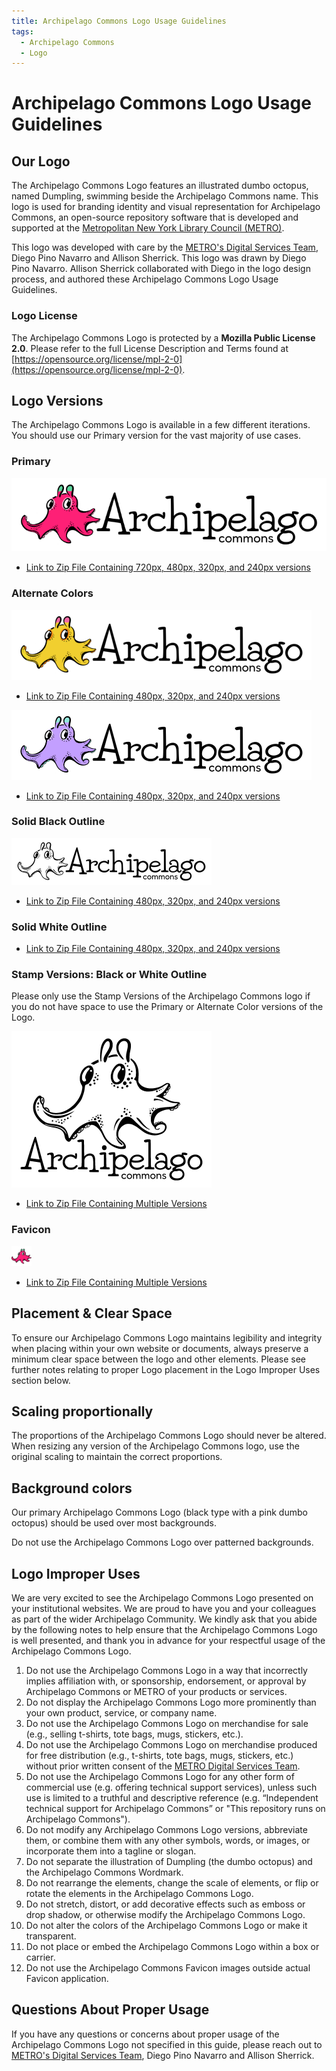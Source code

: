 ```yaml
---
title: Archipelago Commons Logo Usage Guidelines
tags:
  - Archipelago Commons
  - Logo
---
```


# Archipelago Commons Logo Usage Guidelines

## Our Logo

The Archipelago Commons Logo features an illustrated dumbo octopus, named Dumpling, swimming beside the Archipelago Commons name. This logo is used for branding identity and visual representation for Archipelago Commons, an open-source repository software that is developed and supported at the [Metropolitan New York Library Council (METRO)](https://metro.org). 

This logo was developed with care by the [METRO's Digital Services Team](https://metro.org/digital-services), Diego Pino Navarro and Allison Sherrick. This logo was drawn by Diego Pino Navarro. Allison Sherrick collaborated with Diego in the logo design process, and authored these Archipelago Commons Logo Usage Guidelines.

### Logo License

The Archipelago Commons Logo is protected by a **Mozilla Public License 2.0**. Please refer to the full License Description and Terms found at [https://opensource.org/license/mpl-2-0](https://opensource.org/license/mpl-2-0).

## Logo Versions

The Archipelago Commons Logo is available in a few different iterations. You should use our Primary version for the vast majority of use cases.

### Primary

![Primary Archipelago Commons Dumpling Logo](images/ArchipelagoCommonsLogoPrimary/ArchipelagoCommonsLogoDumpling_Final_2024_Web_720px_Pink_Official_Color.png)

* [Link to Zip File Containing 720px, 480px, 320px, and 240px versions](images/ArchipelagoCommonsLogoPrimary.zip)

### Alternate Colors

![Alternate Yellow Archipelago Commons Dumpling Logo](images/ArchipelagoCommonsLogoAlternateYellow/ArchipelagoCommonsLogoDumpling_Final_2024_Web_480px_Yellow.png)

* [Link to Zip File Containing 480px, 320px, and 240px versions](images/ArchipelagoCommonsLogoAlternateYellow.zip)

![Alternate Purple Archipelago Commons Dumpling Logo](images/ArchipelagoCommonsLogoAlternatePurple/ArchipelagoCommonsLogoDumpling_Final_2024_Web_480px_Purple.png)

* [Link to Zip File Containing 480px, 320px, and 240px versions](images/ArchipelagoCommonsLogoAlternatePurple.zip)

### Solid Black Outline

![Solid Black Outline Archipelago Commons Dumpling Logo](images/ArchipelagoCommonsLogoSolidBlackOutline/ArchipelagoCommonsLogoDumpling_Final_2024_Web_320px_Outline_Black.png)

* [Link to Zip File Containing 480px, 320px, and 240px versions](images/ArchipelagoCommonsLogoSolidBlackOutline.zip)

### Solid White Outline

* [Link to Zip File Containing 480px, 320px, and 240px versions](images/ArchipelagoCommonsLogoSolidWhiteOutline.zip)

### Stamp Versions: Black or White Outline

Please only use the Stamp Versions of the Archipelago Commons logo if you do not have space to use the Primary or Alternate Color versions of the Logo.

![Archipelago Commons Logo Stamp Versions](images/ArchipelagoCommonsLogoStamp/ArchipelagoCommonsLogo_2024_320px_Stamp_Black_Outline.png)

* [Link to Zip File Containing Multiple Versions](images/ArchipelagoCommonsLogoStamp.zip)

### Favicon

![Archipelago Commons Favicon](images/ArchipelagoCommonsLogoFavicon/ArchipelagoCommonsLogo_favicon-32x32.png)

* [Link to Zip File Containing Multiple Versions](images/ArchipelagoCommonsLogoFavicon.zip)

## Placement & Clear Space

To ensure our Archipelago Commons Logo maintains legibility and integrity when placing within your own website or documents, always preserve a minimum clear space between the logo and other elements. Please see further notes relating to proper Logo placement in the Logo Improper Uses section below.

## Scaling proportionally

The proportions of the Archipelago Commons Logo should never be altered. When resizing any version of the Archipelago Commons logo, use the original scaling to maintain the correct proportions.

## Background colors

Our primary Archipelago Commons Logo (black type with a pink dumbo octopus) should be used over most backgrounds. 

Do not use the Archipelago Commons Logo over patterned backgrounds.

## Logo Improper Uses

We are very excited to see the Archipelago Commons Logo presented on your institutional websites. We are proud to have you and your colleagues as part of the wider Archipelago Community. We kindly ask that you abide by the following notes to help ensure that the Archipelago Commons Logo is well presented, and thank you in advance for your respectful usage of the Archipelago Commons Logo.

1. Do not use the Archipelago Commons Logo in a way that incorrectly implies affiliation with, or sponsorship, endorsement, or approval by Archipelago Commons or METRO of your products or services.
2. Do not display the Archipelago Commons Logo more prominently than your own product, service, or company name.
3. Do not use the Archipelago Commons Logo on merchandise for sale (e.g., selling t-shirts, tote bags, mugs, stickers, etc.).
4. Do not use the Archipelago Commons Logo on merchandise produced for free distribution (e.g., t-shirts, tote bags, mugs, stickers, etc.) without prior written consent of the [METRO Digital Services Team](https://metro.org/digital-services).
4. Do not use the Archipelago Commons Logo for any other form of commercial use (e.g. offering technical support services), unless such use is limited to a truthful and descriptive reference (e.g. “Independent technical support for Archipelago Commons” or "This repository runs on Archipelago Commons").
5. Do not modify any Archipelago Commons Logo versions, abbreviate them, or combine them with any other symbols, words, or images, or incorporate them into a tagline or slogan.
6. Do not separate the illustration of Dumpling (the dumbo octopus) and the Archipelago Commons Wordmark.
7. Do not rearrange the elements, change the scale of elements, or flip or rotate the elements in the Archipelago Commons Logo.
8. Do not stretch, distort, or add decorative effects such as emboss or drop shadow, or otherwise modify the Archipelago Commons Logo.
9. Do not alter the colors of the Archipelago Commons Logo or make it transparent.
10. Do not place or embed the Archipelago Commons Logo within a box or carrier.
11. Do not use the Archipelago Commons Favicon images outside actual Favicon application.

## Questions About Proper Usage

If you have any questions or concerns about proper usage of the Archipelago Commons Logo not specified in this guide, please reach out to [METRO's Digital Services Team](https://metro.org/digital-services), Diego Pino Navarro and Allison Sherrick.
